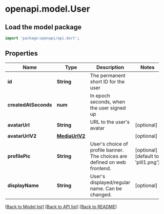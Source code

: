 # openapi.model.User

## Load the model package
```dart
import 'package:openapi/api.dart';
```

## Properties
Name | Type | Description | Notes
------------ | ------------- | ------------- | -------------
**id** | **String** | The permanent short ID for the user | 
**createdAtSeconds** | **num** | In epoch seconds, when the user signed up | 
**avatarUrl** | **String** | URL to the user's avatar | [optional] 
**avatarUrlV2** | [**MediaUrlV2**](MediaUrlV2.md) |  | [optional] 
**profilePic** | **String** | User's choice of profile banner. The choices are defined on web frontend. | [optional] [default to 'pill1.png']
**displayName** | **String** | User's displayed/regular name. Can be changed. | [optional] 

[[Back to Model list]](../README.md#documentation-for-models) [[Back to API list]](../README.md#documentation-for-api-endpoints) [[Back to README]](../README.md)


